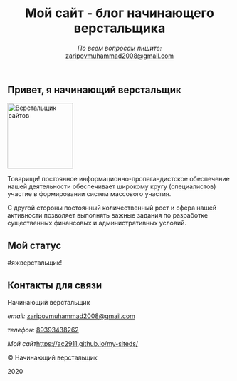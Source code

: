 <!DOCTYPE html>
<html lang="ru">
<head>
  <meta charset="utf-8">
  <meta name="viewport" content="width=device-width, initial-scale=1.0">
  <link rel="stylesheet" href="style.css">
</head>
<body class="page">
  <header class="page-header">
    <div class="container">
      <h1 class="page-title">Мой сайт - блог начинающего верстальщика</h1>
      <p><i>По всем вопросам пишите:</i><br><a href="zaripovmuhammad2008@gmail.com">zaripovmuhammad2008@gmail.com</a></p>
    </div>
  </header>
  <main>
    <section class="about container">
      <h2 class="section-title">Привет, я начинающий верстальщик</h2>
      <img class="about-image" src="" width="147" height="147" alt="Верстальщик сайтов">
      <div class="about-content">
        <p>Товарищи! постоянное информационно-пропагандистское обеспечение нашей деятельности обеспечивает широкому кругу (специалистов) участие в формировании систем массового участия.</p>
        <p>С другой стороны постоянный количественный рост и сфера нашей активности позволяет выполнять важные задания по разработке существенных финансовых и административных условий.</p>
      </div>
    </section>
    <section class="status container">
      <h2 class="section-title">Мой статус</h2>
      <p>#яжверстальщик!</p>
    </section>
    <section class="contacts container">
      <h2 class="section-title">Контакты для связи</h2>
        <p class="contacts-name">Начинающий верстальщик</p>
        <p><i>email:</i> <a href="zaripovmuhammad2008@gmail.com">zaripovmuhammad2008@gmail.com</a></p>
        <p><i>телефон:</i> <a href="tel:89393438262">89393438262</a></p>
        <p><i>Мой сайт</i><a href="https://ac2911.github.io/my-siteds/">https://ac2911.github.io/my-siteds/</a></p>
    </section>
  </main>
  <footer class="page-footer">
    <div class="container">
      <p>© Начинающий верстальщик</p>
      <p>2020</p>
    </div>
  </footer>
</body>
</html>
